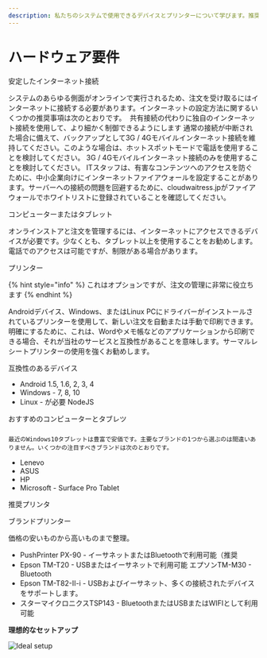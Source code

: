 ```yaml
---
description: 私たちのシステムで使用できるデバイスとプリンターについて学びます。推奨デバイスのリストもあります
---
```


# ハードウェア要件

安定したインターネット接続

システムのあらゆる側面がオンラインで実行されるため、注文を受け取るにはインターネットに接続する必要があります。インターネットの設定方法に関するいくつかの推奨事項は次のとおりです。 ‌ 共有接続の代わりに独自のインターネット接続を使用して、より細かく制御できるようにします 通常の接続が中断された場合に備えて、バックアップとして3G / 4Gモバイルインターネット接続を維持してください。このような場合は、ホットスポットモードで電話を使用することを検討してください。 3G / 4Gモバイルインターネット接続のみを使用することを検討してください。 ITスタッフは、有害なコンテンツへのアクセスを防ぐために、中小企業向けにインターネットファイアウォールを設定することがあります。サーバーへの接続の問題を回避するために、cloudwaitress.jpがファイアウォールでホワイトリストに登録されていることを確認してください。

コンピューターまたはタブレット

オンラインストアと注文を管理するには、インターネットにアクセスできるデバイスが必要です。少なくとも、タブレット以上を使用することをお勧めします。電話でのアクセスは可能ですが、制限がある場合があります。

プリンター

{% hint style="info" %}
これはオプションですが、注文の管理に非常に役立ちます
{% endhint %}

Androidデバイス、Windows、またはLinux PCにドライバーがインストールされているプリンターを使用して、新しい注文を自動または手動で印刷できます。明確にするために、これは、Wordやメモ帳などのアプリケーションから印刷できる場合、それが当社のサービスと互換性があることを意味します。サーマルレシートプリンターの使用を強くお勧めします。

互換性のあるデバイス

* Android 1.5, 1.6, 2, 3, 4
* Windows - 7, 8, 10
* Linux - が必要 NodeJS

おすすめのコンピューターとタブレツ







### 





```text
最近のWindows10タブレットは豊富で安価です。主要なブランドの1つから選ぶのは間違いありません。いくつかの注目すべきブランドは次のとおりです。
```

* Lenevo
* ASUS
* HP
* Microsoft - Surface Pro Tablet



推奨プリンタ

ブランドプリンター

価格の安いものから高いものまで整理。

* PushPrinter PX-90 - イーサネットまたはBluetoothで利用可能（推奨
*  Epson TM-T20 - USBまたはイーサネットで利用可能 エプソンTM-M30 - Bluetooth 
* Epson TM-T82-II-i - USBおよびイーサネット、多くの接続されたデバイスをサポートします。 
* スターマイクロニクスTSP143 - BluetoothまたはUSBまたはWIFIとして利用可能

**理想的なセットアップ**

![Ideal setup](https://storage.crisp.chat/users/helpdesk/website/e903fdb8557a9800/image_1bzr2nv.png)

